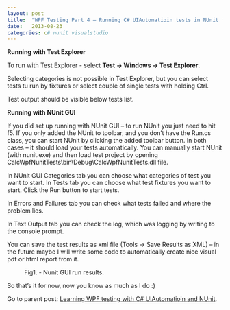 ```yaml
---
layout: post
title:  "WPF Testing Part 4 – Running C# UIAutomatioin tests in NUnit from Visual Studio"
date:   2013-08-23
categories: c# nunit visualstudio
---
```


**Running with Test Explorer**

To run with Test Explorer - select **Test -&gt; Windows -&gt; Test Explorer**.

Selecting categories is not possible in Test Explorer, but you can select tests tu run by fixtures or select couple of single tests with holding Ctrl.

Test output should be visible below tests list.

**Running with NUnit GUI**

If you did set up running with NUnit GUI – to run NUnit you just need to hit f5. If you only added the NUnit to toolbar, and you don’t have the Run.cs class, you can start NUnit by clicking the added toolbar button. In both cases – it should load your tests automatically. You can manually start NUnit (with nunit.exe) and then load test project by opening CalcWpfNunitTests\bin\Debug\CalcWpfNunitTests.dll file.

In NUnit GUI Categories tab you can choose what categories of test you want to start. In Tests tab you can choose what test fixtures you want to start. Click the Run button to start tests. 

In Errors and Failures tab you can check what tests failed and where the problem lies.

In Text Output tab you can check the log, which was logging by writing to the console prompt.

You can save the test results as xml file (Tools -&gt; Save Results as XML) – in the future maybe I will write some code to automatically create nice visual pdf or html report from it.

<figure>
	<img src="{{ '/assets/img/LearningWPF_5.png' | prepend: site.baseurl }}" alt=""> 
	<figcaption>Fig1. - Nunit GUI run results.</figcaption>
</figure>

<p class="intro">So that’s it for now, now you know as much as I do :)</p>

Go to parent post: <a href="/blog/Learning-WPF-testing-with-C-UIAutomatioin-and-NUnit/">Learning WPF testing with C# UIAutomatioin and NUnit</a>.